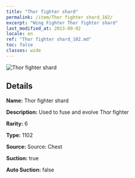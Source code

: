 ```yaml
---
title: "Thor fighter shard"
permalink: /item/Thor fighter shard_102/
excerpt: "Wing Fighter Thor fighter shard"
last_modified_at: 2023-09-02
locale: en
ref: "Thor fighter shard_102.md"
toc: false
classes: wide
---
```



 ![Thor fighter shard](/images/item/Thor_fighter_shard_p.png)



## Details

 **Name:** Thor fighter shard 

 **Description:** Used to fuse and evolve Thor fighter

 **Rarity:** 6 

 **Type:** 1102 

 **Source:** Source: Chest 

 **Suction:** true 

 **Auto Suction:** false 


